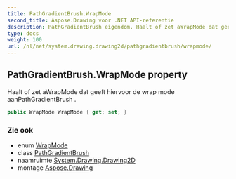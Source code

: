 ```yaml
---
title: PathGradientBrush.WrapMode
second_title: Aspose.Drawing voor .NET API-referentie
description: PathGradientBrush eigendom. Haalt of zet aWrapMode dat geeft hiervoor de wrap mode aanPathGradientBrush .
type: docs
weight: 100
url: /nl/net/system.drawing.drawing2d/pathgradientbrush/wrapmode/
---
```

## PathGradientBrush.WrapMode property

Haalt of zet aWrapMode dat geeft hiervoor de wrap mode aanPathGradientBrush .

```csharp
public WrapMode WrapMode { get; set; }
```

### Zie ook

* enum [WrapMode](../../wrapmode/)
* class [PathGradientBrush](../)
* naamruimte [System.Drawing.Drawing2D](../../pathgradientbrush/)
* montage [Aspose.Drawing](../../../)


